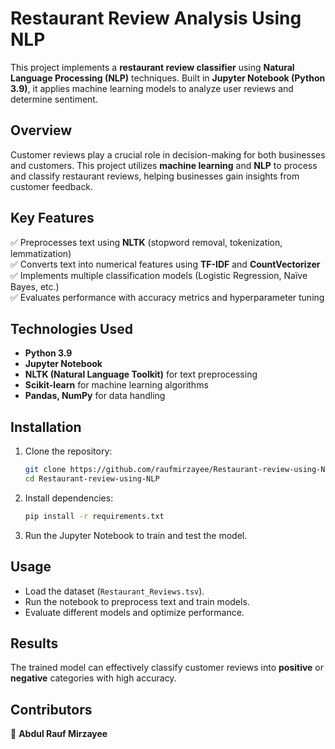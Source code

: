 # **Restaurant Review Analysis Using NLP**  

This project implements a **restaurant review classifier** using **Natural Language Processing (NLP)** techniques. Built in **Jupyter Notebook (Python 3.9)**, it applies machine learning models to analyze user reviews and determine sentiment.  

## **Overview**  
Customer reviews play a crucial role in decision-making for both businesses and customers. This project utilizes **machine learning** and **NLP** to process and classify restaurant reviews, helping businesses gain insights from customer feedback.  

## **Key Features**  
✅ Preprocesses text using **NLTK** (stopword removal, tokenization, lemmatization)  
✅ Converts text into numerical features using **TF-IDF** and **CountVectorizer**  
✅ Implements multiple classification models (Logistic Regression, Naïve Bayes, etc.)  
✅ Evaluates performance with accuracy metrics and hyperparameter tuning  

## **Technologies Used**  
- **Python 3.9**  
- **Jupyter Notebook**  
- **NLTK (Natural Language Toolkit)** for text preprocessing  
- **Scikit-learn** for machine learning algorithms  
- **Pandas, NumPy** for data handling  

## **Installation**  
1. Clone the repository:  
   ```bash
   git clone https://github.com/raufmirzayee/Restaurant-review-using-NLP.git
   cd Restaurant-review-using-NLP
   ```
2. Install dependencies:  
   ```bash
   pip install -r requirements.txt
   ```
3. Run the Jupyter Notebook to train and test the model.  

## **Usage**  
- Load the dataset (`Restaurant_Reviews.tsv`).  
- Run the notebook to preprocess text and train models.  
- Evaluate different models and optimize performance.  

## **Results**  
The trained model can effectively classify customer reviews into **positive** or **negative** categories with high accuracy.  

## **Contributors**  
👤 **Abdul Rauf Mirzayee**  
